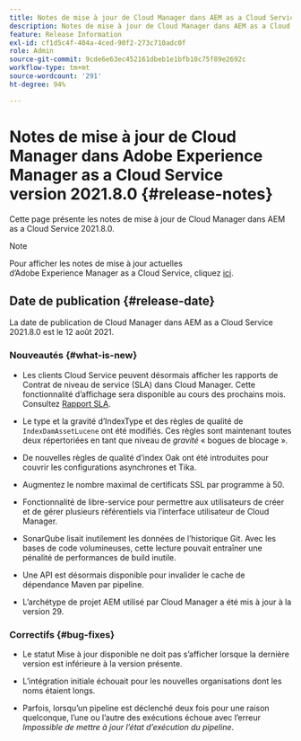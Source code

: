 ```yaml
---
title: Notes de mise à jour de Cloud Manager dans AEM as a Cloud Service version 2021.8.0
description: Notes de mise à jour de Cloud Manager dans AEM as a Cloud Service version 2021.8.0
feature: Release Information
exl-id: cf1d5c4f-404a-4ced-90f2-273c710adc0f
role: Admin
source-git-commit: 9cde6e63ec452161dbeb1e1bfb10c75f89e2692c
workflow-type: tm+mt
source-wordcount: '291'
ht-degree: 94%

---
```


# Notes de mise à jour de Cloud Manager dans Adobe Experience Manager as a Cloud Service version 2021.8.0 {#release-notes}

Cette page présente les notes de mise à jour de Cloud Manager dans AEM as a Cloud Service 2021.8.0.

>[!NOTE]
>Pour afficher les notes de mise à jour actuelles d’Adobe Experience Manager as a Cloud Service, cliquez [ici](https://experienceleague.adobe.com/docs/experience-manager-cloud-service/content/release-notes/release-notes/release-notes-current.html?lang=fr).

## Date de publication {#release-date}

La date de publication de Cloud Manager dans AEM as a Cloud Service 2021.8.0 est le 12 août 2021.

### Nouveautés {#what-is-new}

* Les clients Cloud Service peuvent désormais afficher les rapports de Contrat de niveau de service (SLA) dans Cloud Manager. Cette fonctionnalité d’affichage sera disponible au cours des prochains mois.
Consultez [Rapport SLA](https://experienceleague.adobe.com/docs/experience-manager-cloud-service/content/implementing/using-cloud-manager/sla-reporting.html?lang=fr).

* Le type et la gravité d’IndexType et des règles de qualité de `IndexDamAssetLucene` ont été modifiés. Ces règles sont maintenant toutes deux répertoriées en tant que niveau de *gravité* « bogues de blocage ».

* De nouvelles règles de qualité d’index Oak ont été introduites pour couvrir les configurations asynchrones et Tika.

* Augmentez le nombre maximal de certificats SSL par programme à 50.

* Fonctionnalité de libre-service pour permettre aux utilisateurs de créer et de gérer plusieurs référentiels via l’interface utilisateur de Cloud Manager.

* SonarQube lisait inutilement les données de l’historique Git. Avec les bases de code volumineuses, cette lecture pouvait entraîner une pénalité de performances de build inutile.

* Une API est désormais disponible pour invalider le cache de dépendance Maven par pipeline.

* L’archétype de projet AEM utilisé par Cloud Manager a été mis à jour à la version 29.

### Correctifs {#bug-fixes}

* Le statut Mise à jour disponible ne doit pas s’afficher lorsque la dernière version est inférieure à la version présente.

* L’intégration initiale échouait pour les nouvelles organisations dont les noms étaient longs.

* Parfois, lorsqu’un pipeline est déclenché deux fois pour une raison quelconque, l’une ou l’autre des exécutions échoue avec l’erreur *Impossible de mettre à jour l’état d’exécution du pipeline*.
